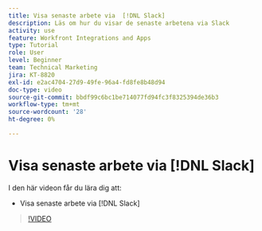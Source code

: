 ```yaml
---
title: Visa senaste arbete via  [!DNL Slack]
description: Läs om hur du visar de senaste arbetena via Slack
activity: use
feature: Workfront Integrations and Apps
type: Tutorial
role: User
level: Beginner
team: Technical Marketing
jira: KT-8820
exl-id: e2ac4704-27d9-49fe-96a4-fd8fe8b48d94
doc-type: video
source-git-commit: bbdf99c6bc1be714077fd94fc3f8325394de36b3
workflow-type: tm+mt
source-wordcount: '28'
ht-degree: 0%

---
```


# Visa senaste arbete via [!DNL Slack]

I den här videon får du lära dig att:

* Visa senaste arbete via [!DNL Slack]

>[!VIDEO](https://video.tv.adobe.com/v/3435930/?quality=12&learn=on&enablevpops=1&captions=swe)

